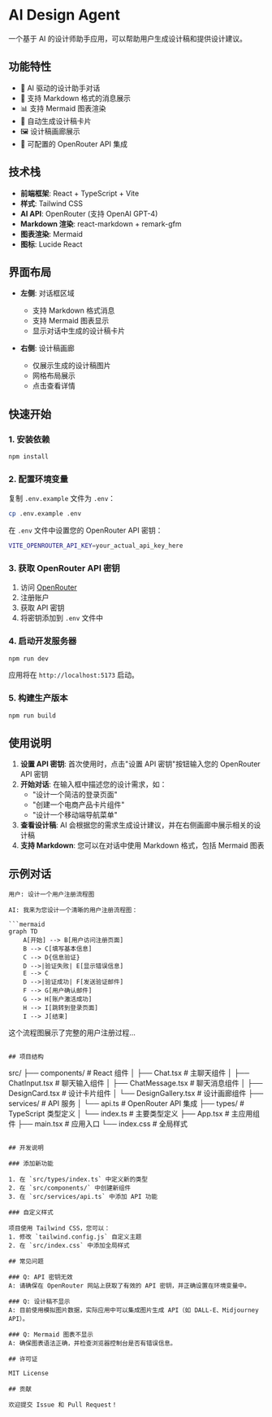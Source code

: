 # AI Design Agent

一个基于 AI 的设计师助手应用，可以帮助用户生成设计稿和提供设计建议。

## 功能特性

- 🤖 AI 驱动的设计助手对话
- 📝 支持 Markdown 格式的消息展示
- 📊 支持 Mermaid 图表渲染
- 🎨 自动生成设计稿卡片
- 🖼️ 设计稿画廊展示
- 🔧 可配置的 OpenRouter API 集成

## 技术栈

- **前端框架**: React + TypeScript + Vite
- **样式**: Tailwind CSS
- **AI API**: OpenRouter (支持 OpenAI GPT-4)
- **Markdown 渲染**: react-markdown + remark-gfm
- **图表渲染**: Mermaid
- **图标**: Lucide React

## 界面布局

- **左侧**: 对话框区域
  - 支持 Markdown 格式消息
  - 支持 Mermaid 图表显示
  - 显示对话中生成的设计稿卡片
  
- **右侧**: 设计稿画廊
  - 仅展示生成的设计稿图片
  - 网格布局展示
  - 点击查看详情

## 快速开始

### 1. 安装依赖

```bash
npm install
```

### 2. 配置环境变量

复制 `.env.example` 文件为 `.env`：

```bash
cp .env.example .env
```

在 `.env` 文件中设置您的 OpenRouter API 密钥：

```bash
VITE_OPENROUTER_API_KEY=your_actual_api_key_here
```

### 3. 获取 OpenRouter API 密钥

1. 访问 [OpenRouter](https://openrouter.ai)
2. 注册账户
3. 获取 API 密钥
4. 将密钥添加到 `.env` 文件中

### 4. 启动开发服务器

```bash
npm run dev
```

应用将在 `http://localhost:5173` 启动。

### 5. 构建生产版本

```bash
npm run build
```

## 使用说明

1. **设置 API 密钥**: 首次使用时，点击"设置 API 密钥"按钮输入您的 OpenRouter API 密钥
2. **开始对话**: 在输入框中描述您的设计需求，如：
   - "设计一个简洁的登录页面"
   - "创建一个电商产品卡片组件"
   - "设计一个移动端导航菜单"
3. **查看设计稿**: AI 会根据您的需求生成设计建议，并在右侧画廊中展示相关的设计稿
4. **支持 Markdown**: 您可以在对话中使用 Markdown 格式，包括 Mermaid 图表

## 示例对话

```
用户: 设计一个用户注册流程图

AI: 我来为您设计一个清晰的用户注册流程图：

```mermaid
graph TD
    A[开始] --> B[用户访问注册页面]
    B --> C[填写基本信息]
    C --> D{信息验证}
    D -->|验证失败| E[显示错误信息]
    E --> C
    D -->|验证成功| F[发送验证邮件]
    F --> G[用户确认邮件]
    G --> H[账户激活成功]
    H --> I[跳转到登录页面]
    I --> J[结束]
```

这个流程图展示了完整的用户注册过程...
```

## 项目结构

```
src/
├── components/          # React 组件
│   ├── Chat.tsx        # 主聊天组件
│   ├── ChatInput.tsx   # 聊天输入组件
│   ├── ChatMessage.tsx # 聊天消息组件
│   ├── DesignCard.tsx  # 设计卡片组件
│   └── DesignGallery.tsx # 设计画廊组件
├── services/           # API 服务
│   └── api.ts         # OpenRouter API 集成
├── types/             # TypeScript 类型定义
│   └── index.ts       # 主要类型定义
├── App.tsx           # 主应用组件
├── main.tsx          # 应用入口
└── index.css         # 全局样式
```

## 开发说明

### 添加新功能

1. 在 `src/types/index.ts` 中定义新的类型
2. 在 `src/components/` 中创建新组件
3. 在 `src/services/api.ts` 中添加 API 功能

### 自定义样式

项目使用 Tailwind CSS，您可以：
1. 修改 `tailwind.config.js` 自定义主题
2. 在 `src/index.css` 中添加全局样式

## 常见问题

### Q: API 密钥无效
A: 请确保在 OpenRouter 网站上获取了有效的 API 密钥，并正确设置在环境变量中。

### Q: 设计稿不显示
A: 目前使用模拟图片数据，实际应用中可以集成图片生成 API（如 DALL-E、Midjourney API）。

### Q: Mermaid 图表不显示
A: 确保图表语法正确，并检查浏览器控制台是否有错误信息。

## 许可证

MIT License

## 贡献

欢迎提交 Issue 和 Pull Request！
